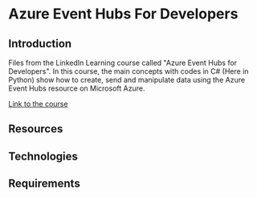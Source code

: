 # Azure Event Hubs For Developers

## Introduction

Files from the LinkedIn Learning course called "Azure Event Hubs for Developers". In this course, the main concepts with codes in C# (Here in Python) show how to create, send and manipulate data using the Azure Event Hubs resource on Microsoft Azure.

[Link to the course](https://www.linkedin.com/learning/azure-event-hubs-for-developers])

## Resources

## Technologies

## Requirements
